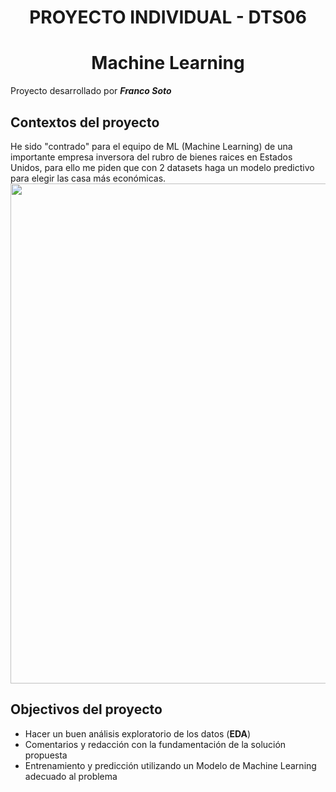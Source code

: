 # <h1 align=center> **PROYECTO INDIVIDUAL -  DTS06** </h1>

<h1 align=center> Machine Learning </h1>

Proyecto desarrollado por ***Franco Soto***
## Contextos del proyecto
He sido "contrado" para el equipo de ML (Machine Learning) de una importante empresa inversora del rubro de bienes raices en Estados Unidos, para ello me piden que con 2 datasets haga un modelo predictivo para elegir las casa más económicas.
<img src="https://besco.com.pe/blog/wp-content/uploads/2021/02/valor-inmueble-aumentar.jpg" width="800px">


## Objectivos del proyecto
+ Hacer un buen análisis exploratorio de los datos (**EDA**)
+ Comentarios y redacción con la fundamentación de la solución propuesta
+ Entrenamiento y predicción utilizando un Modelo de Machine Learning adecuado al problema